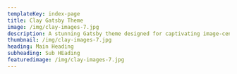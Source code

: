 ```yaml
---
templateKey: index-page
title: Clay Gatsby Theme 
image: /img/clay-images-7.jpg
description: A stunning Gatsby theme designed for captivating image-centric websites, perfect for photographers, portfolios, and blogs.
thumbnail: /img/clay-images-7.jpg
heading: Main Heading
subheading: Sub HEading
featuredimage: /img/clay-images-7.jpg
---
```

